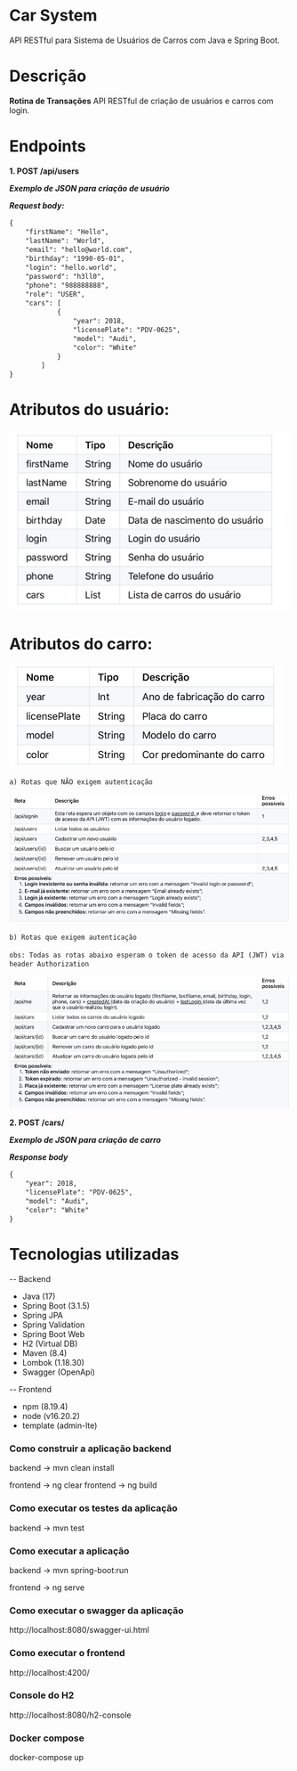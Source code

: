 # Car System
API RESTful para Sistema de Usuários de Carros com Java e Spring Boot. 

# Descrição

**Rotina de Transações**
API RESTful de criação de usuários e carros com login.

# Endpoints 

**1. POST /api/users**

***Exemplo de JSON para criação de usuário***

***Request body:***

```
{
    "firstName": "Hello",
    "lastName": "World",
    "email": "hello@world.com",
    "birthday": "1990-05-01",
    "login": "hello.world",
    "password": "h3ll0",
    "phone": "988888888",
    "role": "USER",
    "cars": [
            {
                "year": 2018,
                "licensePlate": "PDV-0625",
                "model": "Audi",
                "color": "White"
            }
        ]  
}
```
# Atributos do usuário:

![atributos_usuario.png](images%2Fatributos_usuario.png)

# Atributos do carro:

![atributos_carro.png](images%2Fatributos_carro.png)
```
a) Rotas que NÃO exigem autenticação
```
![erro_users.png](images%2Ferro_users.png)


```
b) Rotas que exigem autenticação

obs: Todas as rotas abaixo esperam o token de acesso da API (JWT) via header Authorization
```
![erro_cars.png](images%2Ferro_cars.png)

**2. POST /cars/**

***Exemplo de JSON para criação de carro***

***Response body***
```
{
    "year": 2018,
    "licensePlate": "PDV-0625",
    "model": "Audi",
    "color": "White"
}
```

# Tecnologias utilizadas

-- Backend

- Java (17)
- Spring Boot (3.1.5)
- Spring JPA
- Spring Validation
- Spring Boot Web
- H2 (Virtual DB)
- Maven (8.4)
- Lombok (1.18.30)
- Swagger (OpenApi)

-- Frontend

- npm (8.19.4)
- node (v16.20.2)
- template (admin-lte)

### Como construir a aplicação backend

backend -> mvn clean install

frontend -> ng clear
frontend -> ng build

### Como executar os testes da aplicação

backend -> mvn test

### Como executar a aplicação

backend -> mvn spring-boot:run

frontend -> ng serve

### Como executar o swagger da aplicação

http://localhost:8080/swagger-ui.html

### Como executar o frontend

http://localhost:4200/

### Console do H2

http://localhost:8080/h2-console

### Docker compose

docker-compose up